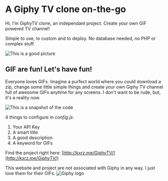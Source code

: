 # A Giphy TV clone on-the-go

Hi, I'm GiphyTV clone, an independant project. Create your own GIF powered TV channel!

Simple to use, to custom and to deploy. No database needed, no PHP or complex stuff.

![This is a good picture](http://kxrz.me/GiphyTV/images/og.jpg)

## GIF are fun! Let's have fun!

Everyone loves GIFs. Imagine a purfect world where you could download a zip, change some little simple things and create your own Giphy TV channel full of awesome GIFs anytime for any screens. I don't want to be rude, but, it's a reality now.

![This is a snapshot of the code](http://kxrz.me/GiphyTV/images/simple_custom.jpg)

4 things to configure in *config.js*:
1. Your API Key
2. A smart title
3. A good description
4. A keyword for GIFs

Find the project right here: [http://kxrz.me/GiphyTV/](http://kxrz.me/GiphyTV/)

This website and project are not associated with Giphy in any way. I just love them for their GIFs.
![Giphy logo](http://kxrz.me/GiphyTV/images/Poweredby_100px-Black_VertLogo.png)

